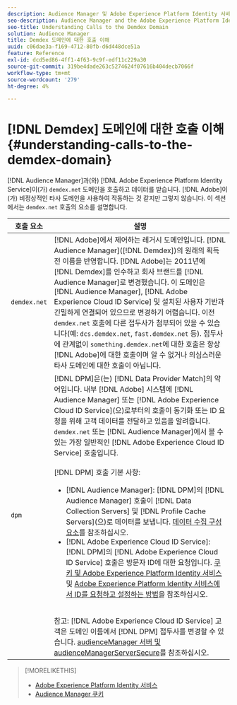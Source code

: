 ```yaml
---
description: Audience Manager 및 Adobe Experience Platform Identity 서비스는 demdex.net 도메인을 호출하고 해당 도메인에서 데이터를 받습니다. 이는 Adobe이 비정상적인 타사 도메인을 사용하는 것으로 보일 수 있지만, 이는 해당되지 않습니다. 이 섹션에서는 demdex.net 호출의 요소에 대해 설명합니다.
seo-description: Audience Manager and the Adobe Experience Platform Identity Service make calls to and receive data from the demdex.net domain. This may seem like Adobe is working with an unusual third-party domain, but this is not the case. This section describes the elements in a demdex.net call.
seo-title: Understanding Calls to the Demdex Domain
solution: Audience Manager
title: Demdex 도메인에 대한 호출 이해
uuid: c06dae3a-f169-4712-80fb-d6d448dce51a
feature: Reference
exl-id: dcd5ed86-4ff1-4f63-9c9f-edf11c229a30
source-git-commit: 319be4dade263c5274624f07616b404decb7066f
workflow-type: tm+mt
source-wordcount: '279'
ht-degree: 4%

---
```


# [!DNL Demdex] 도메인에 대한 호출 이해 {#understanding-calls-to-the-demdex-domain}

[!DNL Audience Manager]과(와) [!DNL Adobe Experience Platform Identity Service]이(가) `demdex.net` 도메인을 호출하고 데이터를 받습니다. [!DNL Adobe]이(가) 비정상적인 타사 도메인을 사용하여 작동하는 것 같지만 그렇지 않습니다. 이 섹션에서는 `demdex.net` 호출의 요소를 설명합니다.

| 호출 요소 | 설명 |
|---|---|
| `demdex.net` | [!DNL Adobe]에서 제어하는 레거시 도메인입니다. [!DNL Audience Manager]&#x200B;([!DNL Demdex])의 원래의 획득 전 이름을 반영합니다. [!DNL Adobe]는 2011년에 [!DNL Demdex]를 인수하고 회사 브랜드를 [!DNL Audience Manager]로 변경했습니다. 이 도메인은 [!DNL Audience Manager], [!DNL Adobe Experience Cloud ID Service] 및 설치된 사용자 기반과 긴밀하게 연결되어 있으므로 변경하기 어렵습니다. 이전 `demdex.net` 호출에 다른 접두사가 첨부되어 있을 수 있습니다(예: `dcs.demdex.net`, `fast.demdex.net` 등). 접두사에 관계없이 `something.demdex.net`에 대한 호출은 항상 [!DNL Adobe]에 대한 호출이며 알 수 없거나 의심스러운 타사 도메인에 대한 호출이 아닙니다. |
| `dpm` | [!DNL DPM]은(는) [!DNL Data Provider Match]의 약어입니다. 내부 [!DNL Adobe] 시스템에 [!DNL Audience Manager] 또는 [!DNL Adobe Experience Cloud ID Service]&#x200B;(으)로부터의 호출이 동기화 또는 ID 요청을 위해 고객 데이터를 전달하고 있음을 알려줍니다. `demdex.net` 또는 [!DNL Audience Manager]에서 볼 수 있는 가장 일반적인 [!DNL Adobe Experience Cloud ID Service] 호출입니다. <br><br>[!DNL DPM] 호출 기본 사항: <ul><li>[!DNL Audience Manager]: [!DNL DPM]의 [!DNL Audience Manager] 호출이 [!DNL Data Collection Servers] 및 [!DNL Profile Cache Servers]&#x200B;(으)로 데이터를 보냅니다. [데이터 수집 구성 요소](../reference/system-components/components-data-collection.md)를 참조하십시오.</li><li>[!DNL Adobe Experience Cloud ID Service]: [!DNL DPM]의 [!DNL Adobe Experience Cloud ID Service] 호출은 방문자 ID에 대한 요청입니다. [쿠키 및 Adobe Experience Platform Identity 서비스](https://experienceleague.adobe.com/docs/id-service/using/intro/cookies.html) 및 [Adobe Experience Platform Identity 서비스에서 ID를 요청하고 설정하는 방법](https://experienceleague.adobe.com/docs/id-service/using/intro/id-request.html)을 참조하십시오.</li></ul><br>참고: [!DNL Adobe Experience Cloud ID Service] 고객은 도메인 이름에서 [!DNL DPM] 접두사를 변경할 수 있습니다. [audienceManager 서버 및 audienceManagerServerSecure](https://experienceleague.adobe.com/docs/id-service/using/id-service-api/configurations/subdomain-config.html)를 참조하십시오. |

>[!MORELIKETHIS]
>
>* [Adobe Experience Platform Identity 서비스](https://experienceleague.adobe.com/docs/id-service/using/home.html)
>* [Audience Manager 쿠키](https://experienceleague.adobe.com/docs/core-services/interface/ec-cookies/cookies-am.html)
